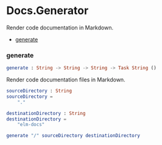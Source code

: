 # Docs.Generator

Render code documentation in Markdown.

- [generate](#generate)

### **generate**
```elm
generate : String -> String -> String -> Task String ()
```

Render code documentation files in Markdown.

```elm
sourceDirectory : String
sourceDirectory =
    "."

destinationDirectory : String
destinationDirectory =
    "elm-docs"

generate "/" sourceDirectory destinationDirectory
```

